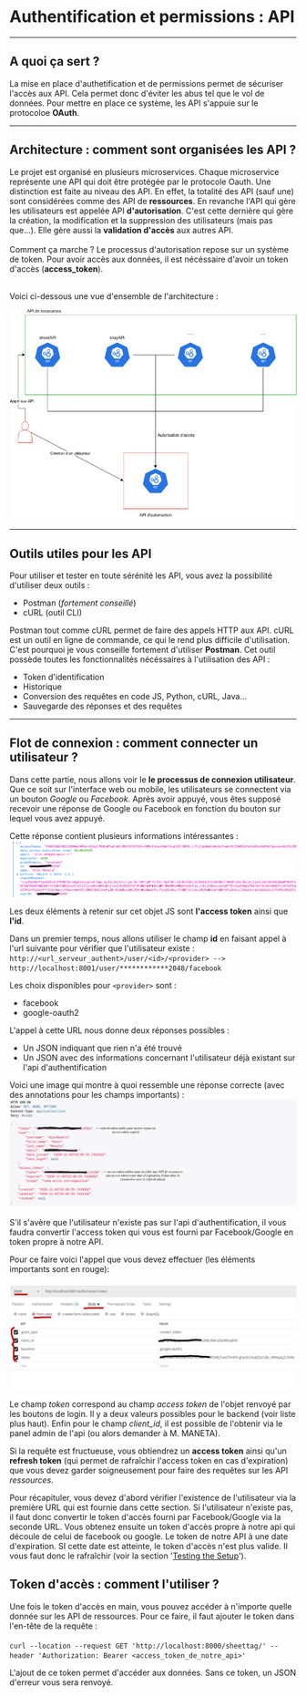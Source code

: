# Authentification et permissions : API

_________
## A quoi ça sert ?
La mise en place d'authetification et de permissions permet de sécuriser l'accès aux API. Cela permet donc d'éviter les abus tel que le vol de données. Pour mettre en place ce système, les API s'appuie sur le protocoloe **OAuth**.

___________
## Architecture : comment sont organisées les API ?
Le projet est organisé en plusieurs microservices. Chaque microservice représente une API qui doit être protégée par le protocole Oauth.
Une distinction est faite au niveau des API. En effet, la totalité des API (sauf une) sont considérées comme des API de **ressources**.
En revanche l'API qui gère les utilisateurs est appelée API **d'autorisation**. C'est cette dernière qui gère la création, la modification et la suppression des utilisateurs (mais pas que...). Elle gère aussi la **validation d'accès** aux autres API.
<br>
<br>
Comment ça marche ? Le processus d'autorisation repose sur un système de token. Pour avoir accès aux données, il est nécéssaire d'avoir un token d'accès (**access_token**).
<br>
<br>

Voici ci-dessous une vue d'ensemble de l'architecture :

![Img architecture](Architecture_diagram.jpg)
___________
## Outils utiles pour les API

Pour utiliser et tester en toute sérénité les API, vous avez la possibilité d'utiliser deux outils :

- Postman (*fortement conseillé*)
- cURL (outil CLI)
  
Postman tout comme cURL permet de faire des appels HTTP aux API. cURL est un outil en ligne de commande, ce qui le rend plus difficile d'utilisation. C'est pourquoi je vous conseille fortement d'utiliser **Postman**. Cet outil possède toutes les fonctionnalités nécéssaires à l'utilisation des API :

- Token d'identification
- Historique
- Conversion des requêtes en code JS, Python, cURL, Java...
- Sauvegarde des réponses et des requêtes

__________
## Flot de connexion : comment connecter un utilisateur ? 

Dans cette partie, nous allons voir le **le processus de connexion utilisateur**. Que ce soit sur l'interface web ou mobile, les utilisateurs se connectent via un bouton *Google* ou *Facebook*. Après avoir appuyé, vous êtes supposé recevoir une réponse de Google ou Facebook en fonction du bouton sur lequel vous avez appuyé.

Cette réponse contient plusieurs informations intéressantes :
![Login obj](return_login_obj.png)

Les deux éléments à retenir sur cet objet JS sont **l'access token** ainsi que **l'id**.

Dans un premier temps, nous allons utiliser le champ **id** en faisant appel à l'url suivante pour vérifier que l'utilisateur existe :<br>
`http://<url_serveur_authent>/user/<id>/<provider> --> http://localhost:8001/user/************2048/facebook` 

Les choix disponibles pour `<provider>` sont : 

- facebook
- google-oauth2



L'appel à cette URL nous donne deux réponses possibles :

- Un JSON indiquant que rien n'a été trouvé
- Un JSON avec des informations concernant l'utilisateur déjà existant sur l'api d'authentification

Voici une image qui montre à quoi ressemble une réponse correcte (avec des annotations pour les champs importants) :
![convert token](login_test_response.png)
<br>
<br>
S'il s'avère que l'utilisateur n'existe pas sur l'api d'authentification, il vous faudra convertir l'access token qui vous est fourni par Facebook/Google en token propre à notre API.

Pour ce faire voici l'appel que vous devez effectuer (les éléments importants sont en rouge):

![convert token](convert_token.png)

Le champ *token* correspond au champ *access token* de l'objet renvoyé par les boutons de login. Il y a deux valeurs possibles pour le backend (voir liste plus haut).
Enfin pour le champ *client_id*, il est possible de l'obtenir via le panel admin de l'api (ou alors demander à M. MANETA).

Si la requête est fructueuse, vous obtiendrez un **access token** ainsi qu'un **refresh token** (qui permet de rafraîchir l'access token en cas d'expiration) que vous devez garder soigneusement pour faire des requêtes sur les API *ressources*.

Pour récapituler, vous devez d'abord vérifier l'existence de l'utilisateur via la première URL qui est fournie dans cette section. Si l'utilisateur n'existe pas, il faut donc convertir le token d'accès fourni par Facebook/Google via la seconde URL. Vous obtenez ensuite un token d'accès propre à notre api qui découle de celui de facebook ou google. Le token de notre API à une date d'expiration. SI cette date est atteinte, le token d'accès n'est plus valide. Il vous faut donc le rafraîchir (voir la section '[Testing the Setup](https://github.com/RealmTeam/django-rest-framework-social-oauth2)').

## Token d'accès : comment l'utiliser ?

Une fois le token d'accès en main, vous pouvez accéder à n'importe quelle donnée sur les API de ressources. Pour ce faire, il faut ajouter le token dans l'en-tête de la requête : 
<br>
<br>
`curl --location --request GET 'http://localhost:8000/sheettag/' --header 'Authorization: Bearer <access_token_de_notre_api>'`

L'ajout de ce token permet d'accéder aux données. Sans ce token, un JSON d'erreur vous sera renvoyé.